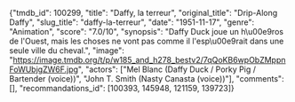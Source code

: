 {"tmdb_id": 100299, "title": "Daffy, la terreur", "original_title": "Drip-Along Daffy", "slug_title": "daffy-la-terreur", "date": "1951-11-17", "genre": "Animation", "score": "7.0/10", "synopsis": "Daffy Duck joue un h\u00e9ros de l'Ouest, mais les choses ne vont pas comme il l'esp\u00e9rait dans une seule ville du cheval.", "image": "https://image.tmdb.org/t/p/w185_and_h278_bestv2/7qQoKB6wpObZMppnFoWUbjgZW6F.jpg", "actors": ["Mel Blanc (Daffy Duck / Porky Pig / Bartender (voice))", "John T. Smith (Nasty Canasta (voice))"], "comments": [], "recommandations_id": [100393, 145948, 121159, 139723]}